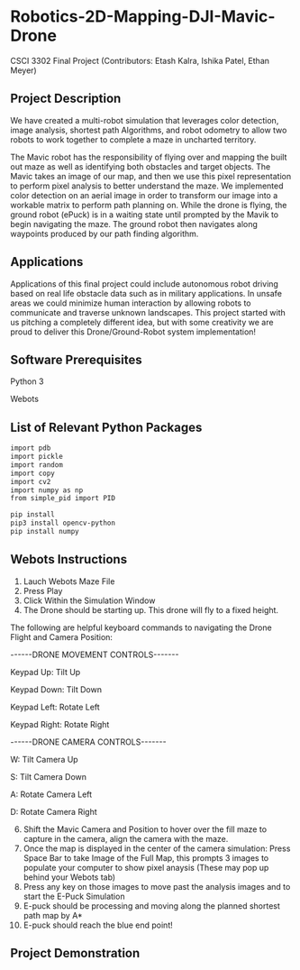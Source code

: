 # Robotics-2D-Mapping-DJI-Mavic-Drone
CSCI 3302 Final Project (Contributors: Etash Kalra, Ishika Patel, Ethan Meyer)

## Project Description

We have created a multi-robot simulation that leverages color detection, image analysis, shortest path Algorithms, and robot odometry to allow two robots to work together to complete a maze in uncharted territory.

The Mavic robot has the responsibility of flying over and mapping the built out maze as well as identifying both obstacles and target objects. The Mavic takes an image of our map, and then we use this pixel representation to perform pixel analysis to better understand the maze. We implemented color detection on an aerial image in order to transform our image into a workable matrix to perform path planning on. While the drone is flying, the ground robot (ePuck) is in a waiting state until prompted by the Mavik to begin navigating the maze. The ground robot then navigates along waypoints produced by our path finding algorithm.


## Applications

Applications of this final project could include autonomous robot driving based on real life obstacle data such as in military applications. In unsafe areas we could minimize human interaction by allowing robots to communicate and traverse unknown landscapes. This project started with us pitching a completely different idea, but with some creativity we are proud to deliver this Drone/Ground-Robot system implementation!


## Software Prerequisites

 Python 3
 
 Webots
 

## List of Relevant Python Packages

```bash
import pdb
import pickle
import random
import copy
import cv2  
import numpy as np  
from simple_pid import PID
```

```bash
pip install
pip3 install opencv-python
pip install numpy
```

## Webots Instructions

1. Lauch Webots Maze File
2. Press Play
3. Click Within the Simulation Window
4. The Drone should be starting up. This drone will fly to a fixed height.

The following are helpful keyboard commands to navigating the Drone Flight and Camera Position:

------DRONE MOVEMENT CONTROLS-------

Keypad Up: Tilt Up

Keypad Down: Tilt Down

Keypad Left: Rotate Left

Keypad Right: Rotate Right

------DRONE CAMERA CONTROLS-------

W: Tilt Camera Up

S: Tilt Camera Down

A: Rotate Camera Left

D: Rotate Camera Right


6. Shift the Mavic Camera and Position to hover over the fill maze to capture in the camera, align the camera with the maze. 
7. Once the map is displayed in the center of the camera simulation: Press Space Bar to take Image of the Full Map, this prompts 3 images to populate your computer to show pixel anaysis (These may pop up behind your Webots tab)
8. Press any key on those images to move past the analysis images and to start the E-Puck Simulation
9. E-puck should be processing and moving along the planned shortest path map by A*
10. E-puck should reach the blue end point!

## Project Demonstration

